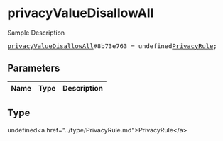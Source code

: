 # privacyValueDisallowAll

Sample Description

<pre>
<a href="../constructor/privacyValueDisallowAll.md">privacyValueDisallowAll</a>#8b73e763 = undefined<a href="../type/PrivacyRule.md">PrivacyRule</a>;
</pre>

## Parameters

| Name | Type | Description |
|------|:----:|-------------|

## Type

undefined&lt;a href=&#34;../type/PrivacyRule.md&#34;&gt;PrivacyRule&lt;/a&gt;
